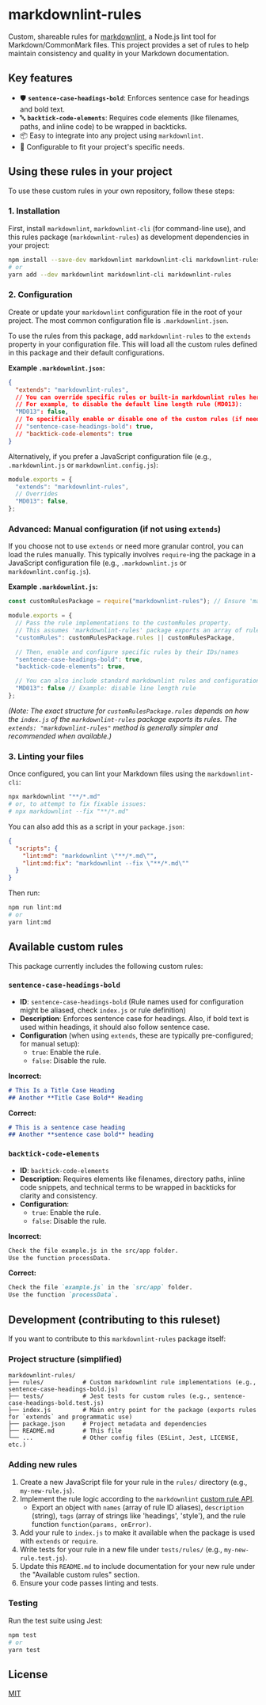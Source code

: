 # markdownlint-rules

Custom, shareable rules for [markdownlint](https://github.com/DavidAnson/markdownlint), a Node.js lint tool for Markdown/CommonMark files. This project provides a set of rules to help maintain consistency and quality in your Markdown documentation.

## Key features

- 🛡️ **`sentence-case-headings-bold`**: Enforces sentence case for headings and bold text.
- 🔤 **`backtick-code-elements`**: Requires code elements (like filenames, paths, and inline code) to be wrapped in backticks.
- 📦 Easy to integrate into any project using `markdownlint`.
- 🔧 Configurable to fit your project's specific needs.

## Using these rules in your project

To use these custom rules in your own repository, follow these steps:

### 1. Installation

First, install `markdownlint`, `markdownlint-cli` (for command-line use), and this rules package (`markdownlint-rules`) as development dependencies in your project:

```bash
npm install --save-dev markdownlint markdownlint-cli markdownlint-rules
# or
yarn add --dev markdownlint markdownlint-cli markdownlint-rules
```

### 2. Configuration

Create or update your `markdownlint` configuration file in the root of your project. The most common configuration file is `.markdownlint.json`.

To use the rules from this package, add `markdownlint-rules` to the `extends` property in your configuration file. This will load all the custom rules defined in this package and their default configurations.

**Example `.markdownlint.json`:**

```json
{
  "extends": "markdownlint-rules",
  // You can override specific rules or built-in markdownlint rules here
  // For example, to disable the default line length rule (MD013):
  "MD013": false,
  // To specifically enable or disable one of the custom rules (if needed, though 'extends' usually handles this):
  // "sentence-case-headings-bold": true,
  // "backtick-code-elements": true
}
```

Alternatively, if you prefer a JavaScript configuration file (e.g., `.markdownlint.js` or `markdownlint.config.js`):

```javascript
module.exports = {
  "extends": "markdownlint-rules",
  // Overrides
  "MD013": false,
};
```

### Advanced: Manual configuration (if not using `extends`)

If you choose not to use `extends` or need more granular control, you can load the rules manually. This typically involves `require`-ing the package in a JavaScript configuration file (e.g., `.markdownlint.js` or `markdownlint.config.js`).

**Example `.markdownlint.js`:**

```javascript
const customRulesPackage = require("markdownlint-rules"); // Ensure 'markdownlint-rules' is the correct package name

module.exports = {
  // Pass the rule implementations to the customRules property.
  // This assumes 'markdownlint-rules' package exports an array of rule objects, possibly via an 'index.js'.
  "customRules": customRulesPackage.rules || customRulesPackage,

  // Then, enable and configure specific rules by their IDs/names
  "sentence-case-headings-bold": true,
  "backtick-code-elements": true,

  // You can also include standard markdownlint rules and configurations
  "MD013": false // Example: disable line length rule
};
```

*(Note: The exact structure for `customRulesPackage.rules` depends on how the `index.js` of the `markdownlint-rules` package exports its rules. The `extends: "markdownlint-rules"` method is generally simpler and recommended when available.)*

### 3. Linting your files

Once configured, you can lint your Markdown files using the `markdownlint-cli`:

```bash
npx markdownlint "**/*.md"
# or, to attempt to fix fixable issues:
# npx markdownlint --fix "**/*.md"
```

You can also add this as a script in your `package.json`:

```json
{
  "scripts": {
    "lint:md": "markdownlint \"**/*.md\"",
    "lint:md:fix": "markdownlint --fix \"**/*.md\""
  }
}
```

Then run:

```bash
npm run lint:md
# or
yarn lint:md
```

## Available custom rules

This package currently includes the following custom rules:

### `sentence-case-headings-bold`

- **ID**: `sentence-case-headings-bold` (Rule names used for configuration might be aliased, check `index.js` or rule definition)
- **Description**: Enforces sentence case for headings. Also, if bold text is used within headings, it should also follow sentence case.
- **Configuration** (when using `extends`, these are typically pre-configured; for manual setup):
  - `true`: Enable the rule.
  - `false`: Disable the rule.

**Incorrect:**

```markdown
# This Is a Title Case Heading
## Another **Title Case Bold** Heading
```

**Correct:**

```markdown
# This is a sentence case heading
## Another **sentence case bold** heading
```

### `backtick-code-elements`

- **ID**: `backtick-code-elements`
- **Description**: Requires elements like filenames, directory paths, inline code snippets, and technical terms to be wrapped in backticks for clarity and consistency.
- **Configuration**:
  - `true`: Enable the rule.
  - `false`: Disable the rule.

**Incorrect:**

```markdown
Check the file example.js in the src/app folder.
Use the function processData.
```

**Correct:**

```markdown
Check the file `example.js` in the `src/app` folder.
Use the function `processData`.
```

## Development (contributing to this ruleset)

If you want to contribute to this `markdownlint-rules` package itself:

### Project structure (simplified)

```text
markdownlint-rules/
├── rules/           # Custom markdownlint rule implementations (e.g., sentence-case-headings-bold.js)
├── tests/           # Jest tests for custom rules (e.g., sentence-case-headings-bold.test.js)
├── index.js         # Main entry point for the package (exports rules for `extends` and programmatic use)
├── package.json     # Project metadata and dependencies
├── README.md        # This file
└── ...              # Other config files (ESLint, Jest, LICENSE, etc.)
```

### Adding new rules

1. Create a new JavaScript file for your rule in the `rules/` directory (e.g., `my-new-rule.js`).
2. Implement the rule logic according to the `markdownlint` [custom rule API](https://github.com/DavidAnson/markdownlint/blob/main/doc/CustomRules.md).
   - Export an object with `names` (array of rule ID aliases), `description` (string), `tags` (array of strings like 'headings', 'style'), and the rule function `function(params, onError)`.
3. Add your rule to `index.js` to make it available when the package is used with `extends` or `require`.
4. Write tests for your rule in a new file under `tests/rules/` (e.g., `my-new-rule.test.js`).
5. Update this `README.md` to include documentation for your new rule under the "Available custom rules" section.
6. Ensure your code passes linting and tests.

### Testing

Run the test suite using Jest:

```bash
npm test
# or
yarn test
```

## License

[MIT](LICENSE) <!-- Ensure LICENSE file exists -->
